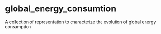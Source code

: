 # global_energy_consumtion
A collection of representation to characterize the evolution of global energy consumption
